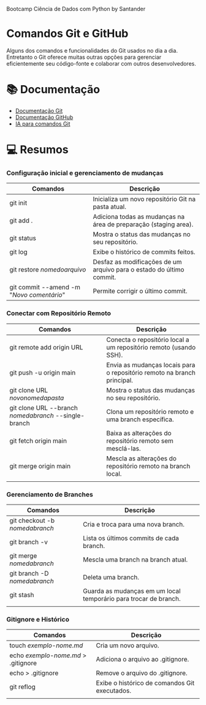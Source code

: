 
Bootcamp Ciência de Dados com Python by Santander

# Comandos Git e GitHub

Alguns dos comandos e funcionalidades do Git usados no dia a dia. Entretanto o Git oferece muitas outras opções para gerenciar eficientemente seu código-fonte e colaborar com outros desenvolvedores.

# 📚 Documentação
 
 - [Documentação Git](https://git-scm.com/doc)
 - [Documentação GitHub](https://docs.github.com/)
 - [IA para comandos Git](https://www.gitfluence.com/)


# 💻 Resumos

### Configuração inicial e gerenciamento de mudanças

 Comandos | Descrição 
----------|---------
 git init |  Inicializa um novo repositório Git na pasta atual.
 git add .| Adiciona todas as mudanças na área de preparação (staging area).
git status| Mostra o status das mudanças no seu repositório.
git log   | Exibe o histórico de commits feitos.
git restore *nomedoarquivo* | Desfaz as modificações de um arquivo para o estado do último commit.
git commit --amend -m "*Novo comentário*" | Permite corrigir o último commit.



### Conectar com Repositório Remoto

| Comandos | Descrição |
|-------|---------|
| git remote add origin URL |  Conecta o repositório local a um repositório remoto (usando SSH).
| git push -u origin main | Envia as mudanças locais para o repositório remoto na branch principal.
|git clone URL *novonomedapasta*| Mostra o status das mudanças no seu repositório.
|git clone URL --branch *nomedabranch* --single-branch| Clona um repositório remoto e uma branch específica.
|git fetch origin main | Baixa as alterações do repositório remoto sem mesclá-las.
|git merge origin main | Mescla as alterações do repositório remoto na branch local.
||

### Gerenciamento de Branches

| Comandos | Descrição |
|-------|---------|
| git checkout -b *nomedabranch* | Cria e troca para uma nova branch.
| git branch -v | Lista os últimos commits de cada branch.
|git merge *nomedabranch*| Mescla uma branch na branch atual.
|git branch -D *nomedabranch*| Deleta uma branch.
|git stash | Guarda as mudanças em um local temporário para trocar de branch.
||

### Gitignore e Histórico

| Comandos | Descrição |
|-------|---------|
| touch *exemplo-nome.md* | Cria um novo arquivo.
| echo *exemplo-nome.md* > .gitignore | Adiciona o arquivo ao .gitignore.
|echo > .gitignore| Remove o arquivo do .gitignore.
|git reflog | Exibe o histórico de comandos Git executados.
||